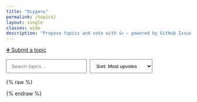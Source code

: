 ```yaml
---
title: "Осудить"
permalink: /topics/
layout: single
classes: wide
description: "Propose topics and vote with 👍 — powered by GitHub Issues."
---
```


<a class="btn" href="https://github.com/meirka/canadianmoose/issues/new?template=topic.yml&labels=topic&title=%5BTopic%5D%20" target="_blank" rel="noopener">➕ Submit a topic</a>

<div style="display:flex;gap:.5rem;flex-wrap:wrap;margin:1rem 0;">
  <input id="q" placeholder="Search topics…" style="padding:.6rem 0.8rem;min-width:220px;">
  <select id="sort" style="padding:.6rem 0.8rem;">
    <option value="hot">Sort: Most upvotes</option>
    <option value="new">Sort: Newest</option>
    <option value="recent">Sort: Recently active</option>
  </select>
</div>

<div id="topics-list"></div>
<p id="topics-empty" style="color:#6b7280;display:none;">No topics match your filter.</p>

{% raw %}
<script>
  // ====== CONFIG ======
  const OWNER = 'meirka';
  const REPO  = 'canadianmoose';
  // ====================

  const HEADERS = {
    // include reactions summary in the issue payload
    'Accept': 'application/vnd.github+json, application/vnd.github.squirrel-girl-preview+json',
    'X-GitHub-Api-Version': '2022-11-28'
  };

  const state = { issues: [], filtered: [] };

  const upvotes = (i) => (i && i.reactions && typeof i.reactions["+1"] === "number") ? i.reactions["+1"] : 0;

  function shortBody(body) {
    if (!body) return '';
    const t = body.replace(/^#+\s.*$/gm,'').replace(/\r?\n+/g,' ').trim();
    return t.length > 220 ? t.slice(0,217) + '…' : t;
  }

  function formatDate(iso) {
    const d = new Date(iso);
    return d.toLocaleDateString(undefined, { year:'numeric', month:'short', day:'numeric' });
  }

  function render() {
    const container = document.getElementById('topics-list');
    const empty = document.getElementById('topics-empty');
    container.innerHTML = '';
    if (!state.filtered.length) { empty.style.display='block'; return; }
    empty.style.display='none';

    state.filtered.forEach(i => {
      const badges = (i.labels || [])
        .filter(l => /^status:/i.test(l.name))
        .map(l => `<span style="display:inline-block;margin-right:.4rem;font-size:.75rem;padding:2px 8px;border:1px solid #e5e7eb;border-radius:999px;background:#fff;color:#6b7280">${l.name.replace(/^status:\s*/i,'')}</span>`)
        .join(' ');

      const card = document.createElement('article');
      card.style.border = '1px solid #e5e7eb';
      card.style.borderRadius = '14px';
      card.style.padding = '16px';
      card.style.margin = '12px 0';
      card.style.background = '#fff';
      card.innerHTML = `
        <h3 style="margin:0 0 6px;font-size:1.1rem;">${i.title.replace(/^\[Topic\]\s*/i,'')}</h3>
        ${badges ? `<p>${badges}</p>` : ''}
        <p style="margin:.4rem 0 .6rem;color:#374151">${shortBody(i.body)}</p>
        <p style="margin:.2rem 0;color:#6b7280;">👍 ${upvotes(i)} · 💬 ${i.comments} · Opened ${formatDate(i.created_at)} by ${i.user.login}</p>
        <p style="margin-top:.6rem;">
          <a class="btn" href="${i.html_url}" target="_blank" rel="noopener">Open & vote on GitHub</a>
        </p>
      `;
      container.appendChild(card);
    });
  }

  function applyFilterAndSort() {
    const q = document.getElementById('q').value.toLowerCase().trim();
    const sort = document.getElementById('sort').value;

    let arr = state.issues.slice();
    if (q) {
      arr = arr.filter(i =>
        (i.title && i.title.toLowerCase().includes(q)) ||
        (i.body && i.body.toLowerCase().includes(q))
      );
    }

    if (sort === 'new') {
      arr.sort((a,b) => new Date(b.created_at) - new Date(a.created_at));
    } else if (sort === 'recent') {
      arr.sort((a,b) => new Date(b.updated_at) - new Date(a.updated_at));
    } else {
      arr.sort((a,b) => (upvotes(b) - upvotes(a)) || (new Date(b.created_at) - new Date(a.created_at)));
    }

    state.filtered = arr;
    render();
  }

  async function loadIssues() {
    const url = `https://api.github.com/repos/${OWNER}/${REPO}/issues?labels=topic&state=open&per_page=100`;
    const res = await fetch(url, { headers: HEADERS });
    if (!res.ok) {
      document.getElementById('topics-empty').textContent = 'Failed to load topics from GitHub.';
      document.getElementById('topics-empty').style.display = 'block';
      return;
    }
    const issues = await res.json();
    state.issues = issues.filter(i => !i.pull_request);
    state.filtered = state.issues.slice();
    applyFilterAndSort();
  }

  document.getElementById('q').addEventListener('input', applyFilterAndSort);
  document.getElementById('sort').addEventListener('change', applyFilterAndSort);
  loadIssues();
</script>
{% endraw %}
